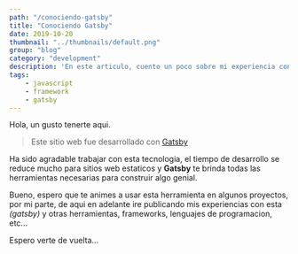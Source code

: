 ```yaml
---
path: "/conociendo-gatsby"
title: "Conociendo Gatsby"
date: 2019-10-20
thumbnail: "../thumbnails/default.png"
group: "blog"
category: "development"
description: 'En este articulo, cuento un poco sobre mi experiencia con gatsby un framework de javascript para sitios web estaticos...'
tags:
    - javascript
    - framework
    - gatsby
---
```


Hola, un gusto tenerte aqui.

> Este sitio web fue desarrollado con [Gatsby](https://www.gatsbyjs.org/)

Ha sido agradable trabajar con esta tecnologia, el tiempo de desarrollo se reduce mucho para sitios web estaticos y **Gatsby** te brinda todas las herramientas necesarias para construir algo genial.

Bueno, espero que te animes a usar esta herramienta en algunos proyectos, por mi parte, de aqui en adelante ire publicando mis experiencias con esta *(gatsby)* y otras herramientas, frameworks, lenguajes de programacion, etc...

Espero verte de vuelta...